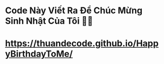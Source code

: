 # Code Này Viết Ra Để Chúc Mừng Sinh Nhật Của Tôi 🎂🤭
# https://thuandecode.github.io/HappyBirthdayToMe/
